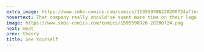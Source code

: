 ```yaml
---
extra_image: https://www.smbc-comics.com/comics/159559906220200724after.png
hovertext: That company really should've spent more time on their logo.
image: https://www.smbc-comics.com/comics/1595598926-20200724.png
next: meat
prev: theory
title: See Yourself
---
```

